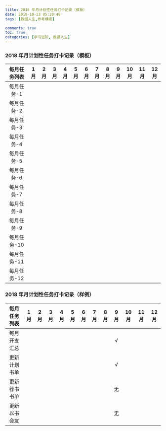 ```yaml
---
title: 2018 年月计划性任务打卡记录（模板）
date: 2018-10-23 05:20:49
tags: [数据人生,参考模板]

comments: true
toc: true
categories: [学习进阶, 数据人生]
---
```


### 2018 年月计划性任务打卡记录（模板）

|每月任务列表| 1月| 2月| 3月| 4月| 5月| 6月| 7月| 8月| 9月|10月|11月|12月|
|:----------:|:--:|:--:|:--:|:--:|:--:|:--:|:--:|:--:|:--:|:--:|:--:|:--:|
|每月任务-1  |    |    |    |    |    |    |    |    |    |    |    |    |
|每月任务-2  |    |    |    |    |    |    |    |    |    |    |    |    |
|每月任务-3  |    |    |    |    |    |    |    |    |    |    |    |    |
|每月任务-4  |    |    |    |    |    |    |    |    |    |    |    |    |
|每月任务-5  |    |    |    |    |    |    |    |    |    |    |    |    |
|每月任务-6  |    |    |    |    |    |    |    |    |    |    |    |    |
|每月任务-7  |    |    |    |    |    |    |    |    |    |    |    |    |
|每月任务-8  |    |    |    |    |    |    |    |    |    |    |    |    |
|每月任务-9  |    |    |    |    |    |    |    |    |    |    |    |    |
|每月任务-10 |    |    |    |    |    |    |    |    |    |    |    |    |
|每月任务-11 |    |    |    |    |    |    |    |    |    |    |    |    |
|每月任务-12 |    |    |    |    |    |    |    |    |    |    |    |    |



### 2018 年月计划性任务打卡记录（样例）

|每月任务列表| 1月| 2月| 3月| 4月| 5月| 6月| 7月| 8月| 9月|10月|11月|12月|
|:----------:|:--:|:--:|:--:|:--:|:--:|:--:|:--:|:--:|:--:|:--:|:--:|:--:|
|每月开支汇总|    |    |    |    |    |    |    |    | √  |    |    |    |
|更新计划书单|    |    |    |    |    |    |    |    | √  |    |    |    |
|更新荐书书单|    |    |    |    |    |    |    |    | 无 |    |    |    |
|更新以书会友|    |    |    |    |    |    |    |    | 无 |    |    |    |
